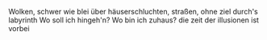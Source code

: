 Wolken, schwer wie blei
über häuserschluchten, straßen, ohne ziel durch's labyrinth
Wo soll ich hingeh'n?
Wo bin ich zuhaus? die zeit der illusionen ist vorbei
